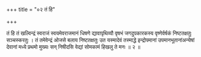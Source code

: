 +++
title = "०२ तं हि"

+++

तं हि तं खल्विन्द्रं स्वराजं स्वयमेवराजमानं धिषणे द्यावापृथिव्यौ वृषभं जगदुपकारकस्य वृष्णेर्वर्षकं निष्टतक्षतुः सञ्चस्करतुः । तं तमेवेन्द्रं ओजसे बलाय निष्टतक्षतुः उत यस्मादेवं तस्माद्धे इन्द्रोपमानां उपमानभूतानांअन्येषां देवानां मध्ये प्रथमो मुख्यः सन् निषीदसि वेद्यां सोमकामं हिखलु ते मनः ॥ २ ॥
